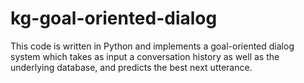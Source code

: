 # kg-goal-oriented-dialog
This code is written in Python and implements a goal-oriented dialog system which takes as input a conversation history as well as the underlying database, and predicts the best next utterance. 
